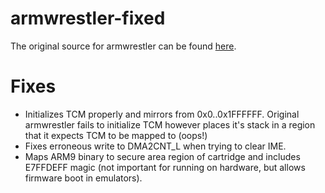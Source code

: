 # armwrestler-fixed

The original source for armwrestler can be found [here](https://github.com/mic-/armwrestler).

# Fixes
 - Initializes TCM properly and mirrors from 0x0..0x1FFFFFF. Original armwrestler fails to initialize TCM however places it's stack in a region that it expects TCM to be mapped to (oops!)
 - Fixes erroneous write to DMA2CNT_L when trying to clear IME.
 - Maps ARM9 binary to secure area region of cartridge and includes E7FFDEFF magic (not important for running on hardware, but allows firmware boot in emulators).
